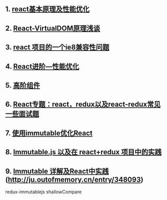 ## 1. [react基本原理及性能优化](https://segmentfault.com/a/1190000015648248#articleHeader1)
## 2. [React-VirtualDOM原理浅谈](https://www.jianshu.com/p/d3203c095354)
## 3. [react 项目的一个ie8兼容性问题](https://www.cnblogs.com/godghdai/p/7659033.html)
## 4. [React进阶—性能优化](https://segmentfault.com/a/1190000008925295?utm_source=tag-newest#articleHeader7)
## 5. [高阶组件](https://segmentfault.com/a/1190000010371752?utm_source=tag-newest)
## 6. [React专题：react，redux以及react-redux常见一些面试题](https://segmentfault.com/a/1190000017140200)
## 7. [使用immutable优化React](https://segmentfault.com/a/1190000010438089)
## 8. [Immutable.js 以及在 react+redux 项目中的实践](https://blog.csdn.net/sinat_17775997/article/details/73603797)
## 9. [Immutable 详解及React中实践](https://blog.csdn.net/qq_33323251/article/details/80459497)(http://ju.outofmemory.cn/entry/348093)
redux-immutablejs
shallowCompare
